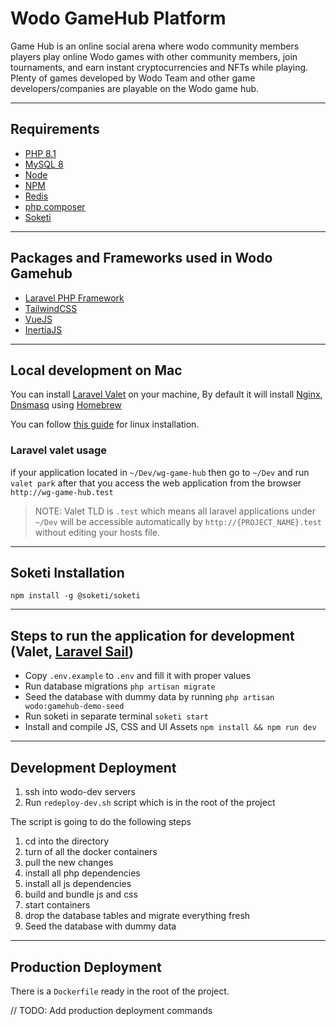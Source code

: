 # Wodo GameHub Platform
Game Hub is an online social arena where wodo community members players play online Wodo games with other community members, join tournaments, and earn instant cryptocurrencies and NFTs while playing.
Plenty of games developed by Wodo Team and other game developers/companies are playable on the Wodo game hub.

---
## Requirements
- [PHP 8.1](https://www.php.net/releases/8.1/en.php)
- [MySQL 8](https://dev.mysql.com/doc/relnotes/mysql/8.0/en/)
- [Node](https://nodejs.org/en/)
- [NPM](https://www.npmjs.com)
- [Redis](https://redis.io)
- [php composer](https://getcomposer.org)
- [Soketi](https://soketi.app)

---
## Packages and Frameworks used in Wodo Gamehub
- [Laravel PHP Framework](https://laravel.com)
- [TailwindCSS](https://tailwindcss.com)
- [VueJS](https://vuejs.org)
- [InertiaJS](https://inertiajs.com)

---
## Local development on Mac
You can install [Laravel Valet](https://laravel.com/docs/9.x/valet) on your machine, By default it will install [Nginx](https://www.nginx.com), [Dnsmasq](https://en.wikipedia.org/wiki/Dnsmasq) using [Homebrew](https://brew.sh)

You can follow [this guide](https://qirolab.com/posts/install-laravel-valet-linux-development-environment-on-ubuntu) for linux installation.

### Laravel valet usage
if your application located in `~/Dev/wg-game-hub` then go to `~/Dev` and run `valet park`
after that you access the web application from the browser `http://wg-game-hub.test`

> NOTE: Valet TLD is `.test` which means all laravel applications under `~/Dev` will be accessible automatically by `http://{PROJECT_NAME}.test` without editing your hosts file.

---
## Soketi Installation
```shell
npm install -g @soketi/soketi
```
---

## Steps to run the application for development (Valet, [Laravel Sail](https://laravel.com/docs/9.x/sail))
- Copy `.env.example` to `.env` and fill it with proper values
- Run database migrations `php artisan migrate`
- Seed the database with dummy data by running `php artisan wodo:gamehub-demo-seed`
- Run soketi in separate terminal `soketi start`
- Install and compile JS, CSS and UI Assets `npm install && npm run dev`

---
## Development Deployment
1. ssh into wodo-dev servers
2. Run `redeploy-dev.sh` script which is in the root of the project

The script is going to do the following steps
1. cd into the directory
2. turn of all the docker containers
3. pull the new changes 
4. install all php dependencies
5. install all js dependencies
6. build and bundle js and css
7. start containers
8. drop the database tables and migrate everything fresh
9. Seed the database with dummy data

---
## Production Deployment
There is a `Dockerfile` ready in the root of the project.

// TODO: Add production deployment commands

